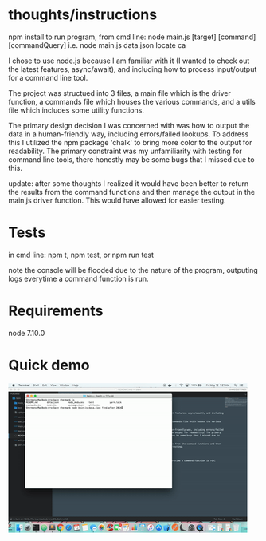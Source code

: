 # thoughts/instructions
npm install
to run program, from cmd line: node main.js [target] [command] [commandQuery]
i.e. node main.js data.json locate ca

I chose to use node.js because I am familiar with it (I wanted to check out the latest features, async/await), and including how to process input/output for a command line tool.

The project was structued into 3 files, a main file which is the driver function, a commands file which houses the various commands, and a utils file which includes some utility functions. 

The primary design decision I was concerned with was how to output the data in a human-friendly way, including errors/failed lookups. To address this I utilized the npm package 'chalk' to bring more color to the output for readability. The primary constraint was my unfamiliarity with testing for command line tools, there honestly may be some bugs that I missed due to this.

update: after some thoughts I realized it would have been better to return the results from the command functions and then manage the output in the main.js driver function. This would have allowed for easier testing.

# Tests
in cmd line: npm t, npm test, or npm run test

note the console will be flooded due to the nature of the program, outputing logs everytime a command function is run.

# Requirements
node 7.10.0

# Quick demo
![](https://github.com/Sherman-Chen/shiny-bulldog/blob/master/assets/giphy.gif)

